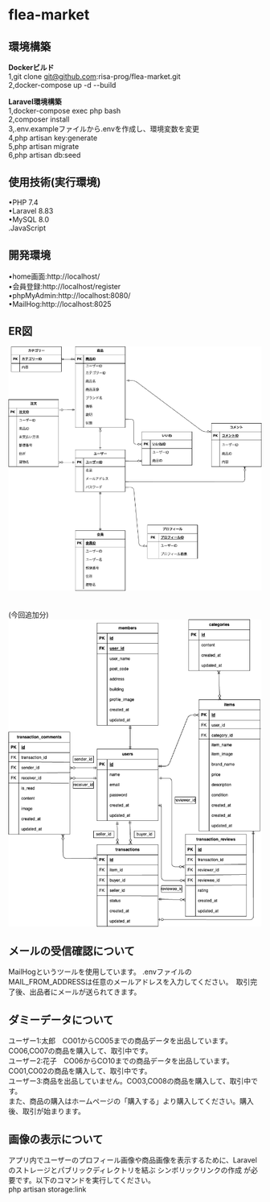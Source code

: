 # flea-market

## 環境構築

**Dockerビルド**</br>
1,git clone  git@github.com:risa-prog/flea-market.git<br/>
2,docker-compose up -d --build

**Laravel環境構築**</br>
1,docker-compose exec php bash<br/>
2,composer install<br/>
3,.env.exampleファイルから.envを作成し、環境変数を変更<br/>
4,php artisan key:generate<br/>
5,php artisan migrate<br/>
6,php artisan db:seed<br/>

## 使用技術(実行環境)

•PHP 7.4<br/>
•Laravel 8.83<br/>
•MySQL 8.0<br/>
.JavaScript</br>

## 開発環境

•home画面:http://localhost/<br/>
•会員登録:http://localhost/register</br>
•phpMyAdmin:http://localhost:8080/</br>
•MailHog:http://localhost:8025

## ER図

![](./flea-market.drawio.png)</br>
</br></br>
(今回追加分)</br>
![](./flea-market2.drawio.png)

## メールの受信確認について

MailHogというツールを使用しています。
.envファイルのMAIL_FROM_ADDRESSは任意のメールアドレスを入力してください。　取引完了後、出品者にメールが送られてきます。

## ダミーデータについて

ユーザー1:太郎　CO01からCO05までの商品データを出品しています。CO06,CO07の商品を購入して、取引中です。<br>
ユーザー2:花子　CO06からCO10までの商品データを出品しています。CO01,CO02の商品を購入して、取引中です。</br>
ユーザー3:商品を出品していません。CO03,CO08の商品を購入して、取引中です。</br>
また、商品の購入はホームページの「購入する」より購入してください。購入後、取引が始まります。

## 画像の表示について

アプリ内でユーザーのプロフィール画像や商品画像を表示するために、Laravel のストレージとパブリックディレクトリを結ぶ シンボリックリンクの作成 が必要です。以下のコマンドを実行してください。</br>
php artisan storage:link

